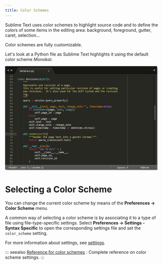 ```yaml
---
title: Color Schemes
---
```


Sublime Text uses color schemes
to highlight source code
and to define the colors
of some items in the editing area:
background, foreground, gutter, caret, selection...

Color schemes are fully customizable.

Let's look at a Python file
as Sublime Text highlights it
using the default color scheme *Monokai*:

<!-- ! Images must be relative path -->
![](./images/color_schemes_main.png)

<!-- TODO this is incredibly outdated -->

# Selecting a Color Scheme

You can change the current color scheme
by means of the **Preferences → Color Scheme** menu.

A common way of selecting a color scheme
is by associating it to a type of file
using file-type-specific settings.
Select **Preferences → Settings - Syntax Specific**
to open the corresponding settings file
and set the `color_scheme` setting.

For more information about settings, see [settings](./settings).



::: seealso
[Reference for color schemes](/reference/color_schemes)
: Complete reference on color scheme settings.
:::
